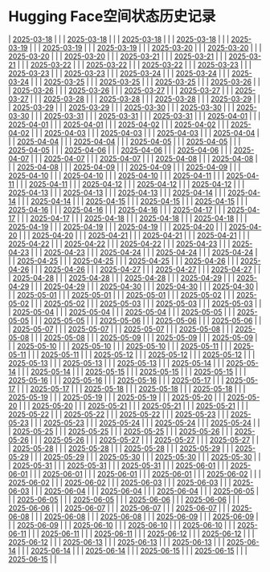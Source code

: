 # Hugging Face空间状态历史记录
| [2025-03-18](https://github.com/kylinpoet/HF-Space-Helper/commits/c91259a55363f4d115cb93dcb9887e5808ba8e97/docs/index.html) |  |
| [2025-03-18](https://github.com/kylinpoet/HF-Space-Helper/commits/62d0db375c1cfaf6729e83528994390dddebfcfc/docs/index.html) |  |
| [2025-03-18](https://github.com/kylinpoet/HF-Space-Helper/commits/ad3cfe318f78bf3fe9ac3a107eda18b311498bdb/docs/index.html) |  |
| [2025-03-18](https://github.com/kylinpoet/HF-Space-Helper/commits/2f3c274ab7fff38b700ec3bfab2110df1d8b436f/docs/index.html) |  |
| [2025-03-19](https://github.com/kylinpoet/HF-Space-Helper/commits/7fe65c35600848fc2c34fa6ac2554cbdbfa646b5/docs/index.html) |  |
| [2025-03-19](https://github.com/kylinpoet/HF-Space-Helper/commits/7cbd1a1cf207a80bf850879f5f7e5e6a356e3ef9/docs/index.html) |  |
| [2025-03-19](https://github.com/kylinpoet/HF-Space-Helper/commits/a0b4bb8e75502d0a8a188b75fd1f4fc8c0f67125/docs/index.html) |  |
| [2025-03-20](https://github.com/kylinpoet/HF-Space-Helper/commits/120df2e4a10e9bffb3d08669e5414e0f730099c7/docs/index.html) |  |
| [2025-03-20](https://github.com/kylinpoet/HF-Space-Helper/commits/7b1758dc0a93f02b0c16768b8ae5979e102d2d48/docs/index.html) |  |
| [2025-03-20](https://github.com/kylinpoet/HF-Space-Helper/commits/2be3e9d3af42ad9eaad169b86a1f7d7c0727831b/docs/index.html) |  |
| [2025-03-20](https://github.com/kylinpoet/HF-Space-Helper/commits/c27997b3b1694f235bd95b3180c09ae405e7ec33/docs/index.html) |  |
| [2025-03-21](https://github.com/kylinpoet/HF-Space-Helper/commits/2c83016d7e82e7f45cb00eb2a6da83450d7b3e91/docs/index.html) |  |
| [2025-03-21](https://github.com/kylinpoet/HF-Space-Helper/commits/d3b46b710932c44c0da06e064b679ebc0d1a67ea/docs/index.html) |  |
| [2025-03-21](https://github.com/kylinpoet/HF-Space-Helper/commits/2888548efaf3e4eb1140eaa5930a3e46016865bd/docs/index.html) |  |
| [2025-03-22](https://github.com/kylinpoet/HF-Space-Helper/commits/3f5c6ca7e1de537f1be58525df157eeebfe8d943/docs/index.html) |  |
| [2025-03-22](https://github.com/kylinpoet/HF-Space-Helper/commits/5ef850b3cc1d7cd7f89d204a3e8396a813639b04/docs/index.html) |  |
| [2025-03-22](https://github.com/kylinpoet/HF-Space-Helper/commits/df3797d8354496e940ce54c6219bc2842b85649f/docs/index.html) |  |
| [2025-03-23](https://github.com/kylinpoet/HF-Space-Helper/commits/697da6d7d6f8e31fb0704671437609eedcde6f1c/docs/index.html) |  |
| [2025-03-23](https://github.com/kylinpoet/HF-Space-Helper/commits/76c71167951ef38bf8673c395e7fab713d58bdca/docs/index.html) |  |
| [2025-03-23](https://github.com/kylinpoet/HF-Space-Helper/commits/dd85c058a30c4b8df58b846c3406d8d2fff08102/docs/index.html) |  |
| [2025-03-24](https://github.com/kylinpoet/HF-Space-Helper/commits/d6af1969a0e29bdc5fe7773caa817b076eb18884/docs/index.html) |  |
| [2025-03-24](https://github.com/kylinpoet/HF-Space-Helper/commits/62885827f9ac0aa950608788ff69d35c362cec93/docs/index.html) |  |
| [2025-03-24](https://github.com/kylinpoet/HF-Space-Helper/commits/4e8f12e08d9bee9b8ea9328206c2a747158f03b5/docs/index.html) |  |
| [2025-03-25](https://github.com/kylinpoet/HF-Space-Helper/commits/ca00020e16186e758c1dc79e7f759335a3d59464/docs/index.html) |  |
| [2025-03-25](https://github.com/kylinpoet/HF-Space-Helper/commits/6240b15f5528fbe8856e72e40bcce5254a27a8eb/docs/index.html) |  |
| [2025-03-25](https://github.com/kylinpoet/HF-Space-Helper/commits/8c9910f7b31705073b148e94e2d55616a99b83a0/docs/index.html) |  |
| [2025-03-26](https://github.com/kylinpoet/HF-Space-Helper/commits/63fc0e3a355b0aef84814bfbc778510bf84a0075/docs/index.html) |  |
| [2025-03-26](https://github.com/kylinpoet/HF-Space-Helper/commits/e3db271297216d0b90b59f80d3c05afabc2e3f81/docs/index.html) |  |
| [2025-03-26](https://github.com/kylinpoet/HF-Space-Helper/commits/da0e4ac27c14adddb83dd22b0c5cb1a3fa99420d/docs/index.html) |  |
| [2025-03-27](https://github.com/kylinpoet/HF-Space-Helper/commits/e68d3a4c9bbbcf2fffa9a47c5bf1107d588d78d2/docs/index.html) |  |
| [2025-03-27](https://github.com/kylinpoet/HF-Space-Helper/commits/31178cffb13638abd9369484c32be3c618fef993/docs/index.html) |  |
| [2025-03-27](https://github.com/kylinpoet/HF-Space-Helper/commits/1a869a2ed68f1a061644d9eb2df5c19a5f399880/docs/index.html) |  |
| [2025-03-28](https://github.com/kylinpoet/HF-Space-Helper/commits/9a3658fe81f7327f30362fc9b50079e9ebfff13a/docs/index.html) |  |
| [2025-03-28](https://github.com/kylinpoet/HF-Space-Helper/commits/f96e98a135fed16f749bd74ab63db75972062247/docs/index.html) |  |
| [2025-03-28](https://github.com/kylinpoet/HF-Space-Helper/commits/324ea3704aee7edacf1e6ba52cbc98a923dd757a/docs/index.html) |  |
| [2025-03-29](https://github.com/kylinpoet/HF-Space-Helper/commits/2e35971ad2c89abdad076fe44e6910fc7f3c2be3/docs/index.html) |  |
| [2025-03-29](https://github.com/kylinpoet/HF-Space-Helper/commits/405a69b5f48cc0acdde66c0c141abb021d562af9/docs/index.html) |  |
| [2025-03-29](https://github.com/kylinpoet/HF-Space-Helper/commits/0bd2fd432f5bd6ece984975e6e42532c96b0e9a0/docs/index.html) |  |
| [2025-03-30](https://github.com/kylinpoet/HF-Space-Helper/commits/f454b11df9f5277f4e5675680212809d7768701a/docs/index.html) |  |
| [2025-03-30](https://github.com/kylinpoet/HF-Space-Helper/commits/7f468877b598b669f31d24218d3f18dfc6116c47/docs/index.html) |  |
| [2025-03-30](https://github.com/kylinpoet/HF-Space-Helper/commits/d9b23887df16bb4773dcb34eecbe543cfbb2e188/docs/index.html) |  |
| [2025-03-31](https://github.com/kylinpoet/HF-Space-Helper/commits/b5a4691c5365795d5223e17e333d015efb021ae6/docs/index.html) |  |
| [2025-03-31](https://github.com/kylinpoet/HF-Space-Helper/commits/9e91f94a53b3cd9151f84a97efc491b26908c808/docs/index.html) |  |
| [2025-03-31](https://github.com/kylinpoet/HF-Space-Helper/commits/0f16126f81e87f8aa3645af1231b9aeeb6bc1436/docs/index.html) |  |
| [2025-04-01](https://github.com/kylinpoet/HF-Space-Helper/commits/b58be5bc0ec21a4d2665d1b98b057263990a736b/docs/index.html) |  |
| [2025-04-01](https://github.com/kylinpoet/HF-Space-Helper/commits/9f6527a0b7ab96b1792c9cff8a93d309ead61e34/docs/index.html) |  |
| [2025-04-01](https://github.com/kylinpoet/HF-Space-Helper/commits/a71c36f241aea3d13aedb06e4d338d337573010b/docs/index.html) |  |
| [2025-04-02](https://github.com/kylinpoet/HF-Space-Helper/commits/bede9dff492126adb527c8933eebc34b87f4e0d4/docs/index.html) |  |
| [2025-04-02](https://github.com/kylinpoet/HF-Space-Helper/commits/2ab3b099d10d6e6235e5d75fe1ac4689bc62c9cf/docs/index.html) |  |
| [2025-04-02](https://github.com/kylinpoet/HF-Space-Helper/commits/5e101628ae8919b47203a2047ce1d408055abe0b/docs/index.html) |  |
| [2025-04-03](https://github.com/kylinpoet/HF-Space-Helper/commits/05a1d21314471d88c4a5c3d81e3a1f0fc62f2fe4/docs/index.html) |  |
| [2025-04-03](https://github.com/kylinpoet/HF-Space-Helper/commits/3f544b7054a68138abcb3df667c27448d0ace78f/docs/index.html) |  |
| [2025-04-03](https://github.com/kylinpoet/HF-Space-Helper/commits/65d569f3b1d9694ce671b492c7585a6cd8dfecb4/docs/index.html) |  |
| [2025-04-04](https://github.com/kylinpoet/HF-Space-Helper/commits/fc3a45c503552d4ef2716ae7abe556eeab205c4f/docs/index.html) |  |
| [2025-04-04](https://github.com/kylinpoet/HF-Space-Helper/commits/44b44ea452a321f4780026fb833711ed169d2e36/docs/index.html) |  |
| [2025-04-04](https://github.com/kylinpoet/HF-Space-Helper/commits/251aea8c09ae68aa019c35e20173bd99240a31a2/docs/index.html) |  |
| [2025-04-05](https://github.com/kylinpoet/HF-Space-Helper/commits/e4ccd10e91e7e82cbc06d4e8d2ad36b0df6389d4/docs/index.html) |  |
| [2025-04-05](https://github.com/kylinpoet/HF-Space-Helper/commits/40c201d41ff99ac78697fc67963b68a2a32c730f/docs/index.html) |  |
| [2025-04-05](https://github.com/kylinpoet/HF-Space-Helper/commits/fe21fdda4d6ab1602b3ba5c2b67713faa6ff4ac2/docs/index.html) |  |
| [2025-04-06](https://github.com/kylinpoet/HF-Space-Helper/commits/7eccde984fd3c56023040ea69105b95f6f21f83f/docs/index.html) |  |
| [2025-04-06](https://github.com/kylinpoet/HF-Space-Helper/commits/99acb682f849bc350bba96af6e062d9ab637d821/docs/index.html) |  |
| [2025-04-06](https://github.com/kylinpoet/HF-Space-Helper/commits/95ff17a881818668219c97357d2bbebf8161f00d/docs/index.html) |  |
| [2025-04-07](https://github.com/kylinpoet/HF-Space-Helper/commits/8a2c6bd87a0765dc357be8937d4d63c8b0fd8d14/docs/index.html) |  |
| [2025-04-07](https://github.com/kylinpoet/HF-Space-Helper/commits/d02e5e171fc309fe0fbc9b21405df218d267b17f/docs/index.html) |  |
| [2025-04-07](https://github.com/kylinpoet/HF-Space-Helper/commits/88a6dc6e88fd8290150cfa72ffae786ae9eae198/docs/index.html) |  |
| [2025-04-08](https://github.com/kylinpoet/HF-Space-Helper/commits/ae659d7b2630ebcac3234543ba4209b336ed4ae2/docs/index.html) |  |
| [2025-04-08](https://github.com/kylinpoet/HF-Space-Helper/commits/74bf46e1a10d204f883d0071433e87414e84965c/docs/index.html) |  |
| [2025-04-08](https://github.com/kylinpoet/HF-Space-Helper/commits/39900dae5cf70ff95e1ac1d2eeed7d003d200546/docs/index.html) |  |
| [2025-04-09](https://github.com/kylinpoet/HF-Space-Helper/commits/db6c799782e3025915d57359f5cc6eecbde002f3/docs/index.html) |  |
| [2025-04-09](https://github.com/kylinpoet/HF-Space-Helper/commits/604f844f3c51ceca13924b13d5f230112274fc9a/docs/index.html) |  |
| [2025-04-09](https://github.com/kylinpoet/HF-Space-Helper/commits/67ac4562b9f29ee19a1c726f969cc50941c0eb80/docs/index.html) |  |
| [2025-04-10](https://github.com/kylinpoet/HF-Space-Helper/commits/5746d572c80ddd9ee11098c021000171201cf74c/docs/index.html) |  |
| [2025-04-10](https://github.com/kylinpoet/HF-Space-Helper/commits/55a4dd7b38cb5d52b88cd9f11e63f4b77f82a091/docs/index.html) |  |
| [2025-04-10](https://github.com/kylinpoet/HF-Space-Helper/commits/8123a68b5bfe62e61c475eb00c78e1bfb057fb64/docs/index.html) |  |
| [2025-04-11](https://github.com/kylinpoet/HF-Space-Helper/commits/48113fab69979350420a1ab2fd786be0db912ae6/docs/index.html) |  |
| [2025-04-11](https://github.com/kylinpoet/HF-Space-Helper/commits/70c1f10edcabd6fb4999e331a2e85faef75a5b81/docs/index.html) |  |
| [2025-04-11](https://github.com/kylinpoet/HF-Space-Helper/commits/dc51eccc56f7c499d4035be468c350487d1b7b78/docs/index.html) |  |
| [2025-04-12](https://github.com/kylinpoet/HF-Space-Helper/commits/d3e1c0a3d62d10b98331325b815e94a5200bc22e/docs/index.html) |  |
| [2025-04-12](https://github.com/kylinpoet/HF-Space-Helper/commits/6241d183ac4ed7c261e523ed68d397e181112a87/docs/index.html) |  |
| [2025-04-12](https://github.com/kylinpoet/HF-Space-Helper/commits/234fab3746fdbf69c58d236bc002edb5f70aa828/docs/index.html) |  |
| [2025-04-13](https://github.com/kylinpoet/HF-Space-Helper/commits/7b5d3d28ff239e136c2683c792b2484390f96ede/docs/index.html) |  |
| [2025-04-13](https://github.com/kylinpoet/HF-Space-Helper/commits/defb609218a4f55ebb37563b34cb093b3c9fb808/docs/index.html) |  |
| [2025-04-13](https://github.com/kylinpoet/HF-Space-Helper/commits/fdcebc09b42ac68571527ea4aa93868323aeb180/docs/index.html) |  |
| [2025-04-14](https://github.com/kylinpoet/HF-Space-Helper/commits/8883ef7042105f3f6548900563fce93c3c1f1ddf/docs/index.html) |  |
| [2025-04-14](https://github.com/kylinpoet/HF-Space-Helper/commits/85ca930d2956170cb25cabb1a8531464109c894f/docs/index.html) |  |
| [2025-04-14](https://github.com/kylinpoet/HF-Space-Helper/commits/85ed2e39df5d7b1d2b382aa5f653d612698444e1/docs/index.html) |  |
| [2025-04-15](https://github.com/kylinpoet/HF-Space-Helper/commits/f3f31fdd2d04a20f318ca7e5e37a78e162a86cf3/docs/index.html) |  |
| [2025-04-15](https://github.com/kylinpoet/HF-Space-Helper/commits/141376102884ef2ed4dca0728c5b67f13aae878e/docs/index.html) |  |
| [2025-04-15](https://github.com/kylinpoet/HF-Space-Helper/commits/0c1f78abed5c5e7cd9f78a13fe003c2f9be0b5b9/docs/index.html) |  |
| [2025-04-16](https://github.com/kylinpoet/HF-Space-Helper/commits/b653411881ab27b3783f5be5875f43850dd85cd6/docs/index.html) |  |
| [2025-04-16](https://github.com/kylinpoet/HF-Space-Helper/commits/ab116d73a84060cbcf00df79b0865ebe136f3702/docs/index.html) |  |
| [2025-04-16](https://github.com/kylinpoet/HF-Space-Helper/commits/2c01d81982c541a32908811fdcb89999457194dd/docs/index.html) |  |
| [2025-04-17](https://github.com/kylinpoet/HF-Space-Helper/commits/d656ce1cb161e6c24405a459d57f48d2215d5c30/docs/index.html) |  |
| [2025-04-17](https://github.com/kylinpoet/HF-Space-Helper/commits/22c21c6847ab2faf82fd1691184ee2f9cedb782c/docs/index.html) |  |
| [2025-04-17](https://github.com/kylinpoet/HF-Space-Helper/commits/81ecc32b50d486c6f64fb5b27e31dd378cb2159e/docs/index.html) |  |
| [2025-04-18](https://github.com/kylinpoet/HF-Space-Helper/commits/8f95e1190b45c75154fd861eff786ce07f9e2a7f/docs/index.html) |  |
| [2025-04-18](https://github.com/kylinpoet/HF-Space-Helper/commits/b5b1c469c95b180d72588f6cc261a8b82551ac41/docs/index.html) |  |
| [2025-04-18](https://github.com/kylinpoet/HF-Space-Helper/commits/d3ddabc3e6a154e7b2b48b6369827da1a908ca74/docs/index.html) |  |
| [2025-04-19](https://github.com/kylinpoet/HF-Space-Helper/commits/e3fd57d7a79176783d9e7438b30c2d9439ef9ce4/docs/index.html) |  |
| [2025-04-19](https://github.com/kylinpoet/HF-Space-Helper/commits/38d10c96b5d55ee038fae953e2b2b076372e9351/docs/index.html) |  |
| [2025-04-19](https://github.com/kylinpoet/HF-Space-Helper/commits/db5372bab00d9cc82b865f89ecaba6693bc01bd8/docs/index.html) |  |
| [2025-04-20](https://github.com/kylinpoet/HF-Space-Helper/commits/192b3ced395ecc7617934afa04366d734dc86d66/docs/index.html) |  |
| [2025-04-20](https://github.com/kylinpoet/HF-Space-Helper/commits/bf746d8ddc185d02464588f3b5b86266fe59a2ab/docs/index.html) |  |
| [2025-04-20](https://github.com/kylinpoet/HF-Space-Helper/commits/15ad401cba5c0a77be7fee10a1e9e09c51241953/docs/index.html) |  |
| [2025-04-21](https://github.com/kylinpoet/HF-Space-Helper/commits/60633580d543e7520c3b4154a7af4d1af8d8427d/docs/index.html) |  |
| [2025-04-21](https://github.com/kylinpoet/HF-Space-Helper/commits/271d2dec0a4b344a18be647c80483804290efbea/docs/index.html) |  |
| [2025-04-21](https://github.com/kylinpoet/HF-Space-Helper/commits/6ef711bc2abd9b4f15b901f966bbbfc139721b33/docs/index.html) |  |
| [2025-04-22](https://github.com/kylinpoet/HF-Space-Helper/commits/21a3d94ef59f09b9b9ae4d09819352c4609e8c95/docs/index.html) |  |
| [2025-04-22](https://github.com/kylinpoet/HF-Space-Helper/commits/480a3a6880154c4314568e40ad915412d7ded8dd/docs/index.html) |  |
| [2025-04-22](https://github.com/kylinpoet/HF-Space-Helper/commits/6b243c83e58db2892fe2d58cb24fc597b18c25e5/docs/index.html) |  |
| [2025-04-23](https://github.com/kylinpoet/HF-Space-Helper/commits/004b37366fc464d65b8621a673d504b26ee80c99/docs/index.html) |  |
| [2025-04-23](https://github.com/kylinpoet/HF-Space-Helper/commits/a748e67498f5f9c0bd9cfd06986322bfc6f69f83/docs/index.html) |  |
| [2025-04-23](https://github.com/kylinpoet/HF-Space-Helper/commits/2edb14b0df9193decea7c3de90f5212f29024ebc/docs/index.html) |  |
| [2025-04-24](https://github.com/kylinpoet/HF-Space-Helper/commits/258c7b21f4c10bed722519a3cf3d3e3d9717de2f/docs/index.html) |  |
| [2025-04-24](https://github.com/kylinpoet/HF-Space-Helper/commits/7bd74cca583883b25ebf854d76ecbdd296f8bfa4/docs/index.html) |  |
| [2025-04-24](https://github.com/kylinpoet/HF-Space-Helper/commits/047611d8b9a0862dfc72edc8eca5fc1f3848ed6d/docs/index.html) |  |
| [2025-04-25](https://github.com/kylinpoet/HF-Space-Helper/commits/f2030a0a26eb85112d92ad5d59c0d041172915fa/docs/index.html) |  |
| [2025-04-25](https://github.com/kylinpoet/HF-Space-Helper/commits/3a17117c38a486ef2efb9f3fc9cd21448848c5af/docs/index.html) |  |
| [2025-04-25](https://github.com/kylinpoet/HF-Space-Helper/commits/390d2718d503f6ac4bd9ea24c89c397296f90e94/docs/index.html) |  |
| [2025-04-26](https://github.com/kylinpoet/HF-Space-Helper/commits/e494bbaae39bf657421740e38d8c0253461351e7/docs/index.html) |  |
| [2025-04-26](https://github.com/kylinpoet/HF-Space-Helper/commits/2881e012e42d2d2e93548f63f907fb63568effe5/docs/index.html) |  |
| [2025-04-26](https://github.com/kylinpoet/HF-Space-Helper/commits/4931f670c36fe8754aaeb4714a9fc539683a6453/docs/index.html) |  |
| [2025-04-27](https://github.com/kylinpoet/HF-Space-Helper/commits/78d082b470bc2f7b7edc5861fb0e85edaca90683/docs/index.html) |  |
| [2025-04-27](https://github.com/kylinpoet/HF-Space-Helper/commits/d7d652a2354cb919fd75d6622b76c6c33feb9a1b/docs/index.html) |  |
| [2025-04-27](https://github.com/kylinpoet/HF-Space-Helper/commits/af1584d84a16272607d1686035678268b4bf3508/docs/index.html) |  |
| [2025-04-28](https://github.com/kylinpoet/HF-Space-Helper/commits/4527c1bfa0600079728f7385b8ee2191162cf5e1/docs/index.html) |  |
| [2025-04-28](https://github.com/kylinpoet/HF-Space-Helper/commits/ba0ea601bf494dfe575d000dee88b799b54fc022/docs/index.html) |  |
| [2025-04-28](https://github.com/kylinpoet/HF-Space-Helper/commits/b9d9021176cf960e4b25ad6914596dac3647595a/docs/index.html) |  |
| [2025-04-29](https://github.com/kylinpoet/HF-Space-Helper/commits/72a1c23df8767a92de4d77593ba41682cbd07e54/docs/index.html) |  |
| [2025-04-29](https://github.com/kylinpoet/HF-Space-Helper/commits/f58398718eab13e357d433b72d09ba7937706eeb/docs/index.html) |  |
| [2025-04-29](https://github.com/kylinpoet/HF-Space-Helper/commits/477e7e25522925174f02e15db84045b6ffe009da/docs/index.html) |  |
| [2025-04-30](https://github.com/kylinpoet/HF-Space-Helper/commits/0e90558d0a77b4f1ff1648b4b3a81fc3a8c4d5fa/docs/index.html) |  |
| [2025-04-30](https://github.com/kylinpoet/HF-Space-Helper/commits/309db150817e1450d847b73c9a821931e0baefb4/docs/index.html) |  |
| [2025-04-30](https://github.com/kylinpoet/HF-Space-Helper/commits/27f215a9cbb82541e641c15bae70e12402cb8c13/docs/index.html) |  |
| [2025-05-01](https://github.com/kylinpoet/HF-Space-Helper/commits/5a9b6730d2acf5ab37ea3f6a96c70aa682019cc7/docs/index.html) |  |
| [2025-05-01](https://github.com/kylinpoet/HF-Space-Helper/commits/027cbfbb8f02e1d69977d5c29e63e1ca58727e2f/docs/index.html) |  |
| [2025-05-01](https://github.com/kylinpoet/HF-Space-Helper/commits/f379c139f7ae9717a43ecc99da803673434c68cf/docs/index.html) |  |
| [2025-05-02](https://github.com/kylinpoet/HF-Space-Helper/commits/5caf610ecd896d986ec737d01e49b96d682305d3/docs/index.html) |  |
| [2025-05-02](https://github.com/kylinpoet/HF-Space-Helper/commits/6bb375348ce8cff9deacc70775ea6a4b04a7d4ad/docs/index.html) |  |
| [2025-05-02](https://github.com/kylinpoet/HF-Space-Helper/commits/ac5747047065f5667be7318b4ef6569512e4d917/docs/index.html) |  |
| [2025-05-03](https://github.com/kylinpoet/HF-Space-Helper/commits/59bda691a69e1d7978dcdb464fbf89b1bb11a08a/docs/index.html) |  |
| [2025-05-03](https://github.com/kylinpoet/HF-Space-Helper/commits/473e23ee21f20d5e980cf5ed9d8e10a66f11de72/docs/index.html) |  |
| [2025-05-03](https://github.com/kylinpoet/HF-Space-Helper/commits/bf0d03ef66e4aacc187eb4da9dc13d4206a18701/docs/index.html) |  |
| [2025-05-04](https://github.com/kylinpoet/HF-Space-Helper/commits/2ecb997fc7b2abcca8f9b1a13d9a5215678bfd0d/docs/index.html) |  |
| [2025-05-04](https://github.com/kylinpoet/HF-Space-Helper/commits/02c583f23833c024fefeb6999407e523fc2030d8/docs/index.html) |  |
| [2025-05-04](https://github.com/kylinpoet/HF-Space-Helper/commits/42bcdaf6fe50c936675b33d2ed7f7fca1dc2fc0e/docs/index.html) |  |
| [2025-05-05](https://github.com/kylinpoet/HF-Space-Helper/commits/30e5db01f053d8c47f5295f73878ec46e3fe592e/docs/index.html) |  |
| [2025-05-05](https://github.com/kylinpoet/HF-Space-Helper/commits/906ecc224df61f3d50cda949ace03b700569c512/docs/index.html) |  |
| [2025-05-05](https://github.com/kylinpoet/HF-Space-Helper/commits/64c8be0aa981deb0620aa1a918e09777687cc3c0/docs/index.html) |  |
| [2025-05-06](https://github.com/kylinpoet/HF-Space-Helper/commits/d85217aee1ff5df42454d0aecc5924cee125af6f/docs/index.html) |  |
| [2025-05-06](https://github.com/kylinpoet/HF-Space-Helper/commits/b22e5ca0fe7b18a5721b2573c724b18bc101c927/docs/index.html) |  |
| [2025-05-06](https://github.com/kylinpoet/HF-Space-Helper/commits/e686225774aac46ab0c111e532e659e15cc923c8/docs/index.html) |  |
| [2025-05-07](https://github.com/kylinpoet/HF-Space-Helper/commits/84c668c48e4ccac10ae31ca7aa0091e94fb80b49/docs/index.html) |  |
| [2025-05-07](https://github.com/kylinpoet/HF-Space-Helper/commits/31cf0439dd2a0fc33fa74d99b321924d454ebf12/docs/index.html) |  |
| [2025-05-07](https://github.com/kylinpoet/HF-Space-Helper/commits/826537711a79a7dc6faf49eb7bd0a6e310ce3bc4/docs/index.html) |  |
| [2025-05-08](https://github.com/kylinpoet/HF-Space-Helper/commits/58430d061c640f7674490589c398d98efd2b9117/docs/index.html) |  |
| [2025-05-08](https://github.com/kylinpoet/HF-Space-Helper/commits/59a4ba0de7411130d6a7352bbe2f64ea8a31755e/docs/index.html) |  |
| [2025-05-08](https://github.com/kylinpoet/HF-Space-Helper/commits/810c08f72e0e29becdfcd10484a23116b1cb87cc/docs/index.html) |  |
| [2025-05-09](https://github.com/kylinpoet/HF-Space-Helper/commits/9ccb35453223514eda428a6e54eb9208270a6214/docs/index.html) |  |
| [2025-05-09](https://github.com/kylinpoet/HF-Space-Helper/commits/81b1777aac8af639f45fffbae54af9302fcfcab0/docs/index.html) |  |
| [2025-05-09](https://github.com/kylinpoet/HF-Space-Helper/commits/1079c12881509d79465e0442c1a5444b93b922f1/docs/index.html) |  |
| [2025-05-10](https://github.com/kylinpoet/HF-Space-Helper/commits/ece743b6019d673f735eb4516af539c5ed590c9d/docs/index.html) |  |
| [2025-05-10](https://github.com/kylinpoet/HF-Space-Helper/commits/d522aad34f1098473cdca5927d5d4ebd8339bfff/docs/index.html) |  |
| [2025-05-10](https://github.com/kylinpoet/HF-Space-Helper/commits/fad84d61ee961be824bf348fab0c0f4ff4b7c636/docs/index.html) |  |
| [2025-05-11](https://github.com/kylinpoet/HF-Space-Helper/commits/a2360734230b35c4ce93dfff199e9949cc5ced91/docs/index.html) |  |
| [2025-05-11](https://github.com/kylinpoet/HF-Space-Helper/commits/577271284ec7a34937f829c38623049d0023eebb/docs/index.html) |  |
| [2025-05-11](https://github.com/kylinpoet/HF-Space-Helper/commits/fe8443b577903c611d5fbd94f799bb604c6852f8/docs/index.html) |  |
| [2025-05-12](https://github.com/kylinpoet/HF-Space-Helper/commits/4f3326c2343ffa0eae3e4bbea6bee5742e02402b/docs/index.html) |  |
| [2025-05-12](https://github.com/kylinpoet/HF-Space-Helper/commits/b6d4610010d662d7a41176fbf20a78939b5cac46/docs/index.html) |  |
| [2025-05-12](https://github.com/kylinpoet/HF-Space-Helper/commits/e9630f9c3d0e1bc3b132ee2da0126944f2969644/docs/index.html) |  |
| [2025-05-13](https://github.com/kylinpoet/HF-Space-Helper/commits/0f005964eed3a85adcf8d44515da7df3bf718d6e/docs/index.html) |  |
| [2025-05-13](https://github.com/kylinpoet/HF-Space-Helper/commits/1e4c1c46875606f1db94422852ba9f2f6353e2b8/docs/index.html) |  |
| [2025-05-13](https://github.com/kylinpoet/HF-Space-Helper/commits/576075bcd7432e09c8de35f7b0f128cf91e5026b/docs/index.html) |  |
| [2025-05-14](https://github.com/kylinpoet/HF-Space-Helper/commits/6c05329bfaca15874fce86c0f5e4aaf3c2e943e1/docs/index.html) |  |
| [2025-05-14](https://github.com/kylinpoet/HF-Space-Helper/commits/5fafc65598e095f596407cafe3a625a11e5011ab/docs/index.html) |  |
| [2025-05-14](https://github.com/kylinpoet/HF-Space-Helper/commits/0ee3413a62f6555fc35d1723f00269a1687247c5/docs/index.html) |  |
| [2025-05-15](https://github.com/kylinpoet/HF-Space-Helper/commits/23f391bbf3c8ca5b129a1e83f75efc2bc11c82b2/docs/index.html) |  |
| [2025-05-15](https://github.com/kylinpoet/HF-Space-Helper/commits/c9e51dc508165b2c535db1883a6d451c1d9a4197/docs/index.html) |  |
| [2025-05-15](https://github.com/kylinpoet/HF-Space-Helper/commits/db2eb77b7c3f8a4e94bd2de0941dbf0dd3ff0c58/docs/index.html) |  |
| [2025-05-16](https://github.com/kylinpoet/HF-Space-Helper/commits/54c0b3d6b0b6cca37df92348a77ad022bf5f2216/docs/index.html) |  |
| [2025-05-16](https://github.com/kylinpoet/HF-Space-Helper/commits/c953a6fdf3cfad9723f92d6b81c5ca25e2c145f6/docs/index.html) |  |
| [2025-05-16](https://github.com/kylinpoet/HF-Space-Helper/commits/7488b4002f57ac3838dc8eac0f4d07dc7f9120f4/docs/index.html) |  |
| [2025-05-17](https://github.com/kylinpoet/HF-Space-Helper/commits/73780458c859c0d7325fe271a5ea06e9856158b2/docs/index.html) |  |
| [2025-05-17](https://github.com/kylinpoet/HF-Space-Helper/commits/0aafb3e4ec46dac2c9dc78ea535aeb6d1d1e4ebd/docs/index.html) |  |
| [2025-05-17](https://github.com/kylinpoet/HF-Space-Helper/commits/78b28342d50a9503baf4f2fb462babcd4f7ad341/docs/index.html) |  |
| [2025-05-18](https://github.com/kylinpoet/HF-Space-Helper/commits/ca625213aa3bd59141dc5effb45b0756708368a6/docs/index.html) |  |
| [2025-05-18](https://github.com/kylinpoet/HF-Space-Helper/commits/d8107bf53b8732363a37a5d4392d93acde9bc3be/docs/index.html) |  |
| [2025-05-18](https://github.com/kylinpoet/HF-Space-Helper/commits/264cc531fc98b4b96a825cb10d05f24881be647a/docs/index.html) |  |
| [2025-05-19](https://github.com/kylinpoet/HF-Space-Helper/commits/b669ba372b2f767ebb1b2776731818869471ccfe/docs/index.html) |  |
| [2025-05-19](https://github.com/kylinpoet/HF-Space-Helper/commits/51187f5648160931db4db8846c02fac6914243cb/docs/index.html) |  |
| [2025-05-19](https://github.com/kylinpoet/HF-Space-Helper/commits/3857d136627f283f5046f6e8207b44c3f1a973c8/docs/index.html) |  |
| [2025-05-20](https://github.com/kylinpoet/HF-Space-Helper/commits/8af115695c1681fd7471ffbed33d3ed29d720f92/docs/index.html) |  |
| [2025-05-20](https://github.com/kylinpoet/HF-Space-Helper/commits/40e0460094afa043c6ad0099416721ab213bfe53/docs/index.html) |  |
| [2025-05-20](https://github.com/kylinpoet/HF-Space-Helper/commits/8f60cb0326ab5541c05f953037ba591038da7c63/docs/index.html) |  |
| [2025-05-21](https://github.com/kylinpoet/HF-Space-Helper/commits/11af035f16416869e395d7fed22f35b24ae420df/docs/index.html) |  |
| [2025-05-21](https://github.com/kylinpoet/HF-Space-Helper/commits/1fad47ec2b2fdb2d55eb890645d1e1eb7a2d7de1/docs/index.html) |  |
| [2025-05-21](https://github.com/kylinpoet/HF-Space-Helper/commits/2a332bacb23ff9ed27069d915e607783edf7c68a/docs/index.html) |  |
| [2025-05-22](https://github.com/kylinpoet/HF-Space-Helper/commits/00e99120481814110157332a5812afa3f124cb0b/docs/index.html) |  |
| [2025-05-22](https://github.com/kylinpoet/HF-Space-Helper/commits/b9d414ec23adfe3c6146ea3dad80299655971534/docs/index.html) |  |
| [2025-05-22](https://github.com/kylinpoet/HF-Space-Helper/commits/082ebeb2617a2a3c70a11b5bc53abad6099192c7/docs/index.html) |  |
| [2025-05-23](https://github.com/kylinpoet/HF-Space-Helper/commits/63d1d5d775f448e75d50dc5516e0ce8cbfa04dc2/docs/index.html) |  |
| [2025-05-23](https://github.com/kylinpoet/HF-Space-Helper/commits/9dad21ab78f754605caf637f9a62fad97ed8b9b0/docs/index.html) |  |
| [2025-05-23](https://github.com/kylinpoet/HF-Space-Helper/commits/322aa1708ae5cd51ac843efc49a30c893009e2de/docs/index.html) |  |
| [2025-05-24](https://github.com/kylinpoet/HF-Space-Helper/commits/6f8d2eb3acd0205bba7cb16c8eeffc15a450a727/docs/index.html) |  |
| [2025-05-24](https://github.com/kylinpoet/HF-Space-Helper/commits/b7b0c1d1476ec5ce96b90de84741e55a02aed53a/docs/index.html) |  |
| [2025-05-24](https://github.com/kylinpoet/HF-Space-Helper/commits/82b0d4ba97e6488eaabb0fc0eeed00bf09aeb977/docs/index.html) |  |
| [2025-05-25](https://github.com/kylinpoet/HF-Space-Helper/commits/c1a197044fa9a3b26f5e5da34393497a0610bd1e/docs/index.html) |  |
| [2025-05-25](https://github.com/kylinpoet/HF-Space-Helper/commits/85a215a82c1c141366a0990e56442749b818d6ba/docs/index.html) |  |
| [2025-05-25](https://github.com/kylinpoet/HF-Space-Helper/commits/5669a9697d7476bc4cf961a5ca57185d90f724f6/docs/index.html) |  |
| [2025-05-26](https://github.com/kylinpoet/HF-Space-Helper/commits/be32cb4e045a61cca747b86f5030ce010f9e8a66/docs/index.html) |  |
| [2025-05-26](https://github.com/kylinpoet/HF-Space-Helper/commits/282ff01123fe0784c79dca2e986962a920fdcdc1/docs/index.html) |  |
| [2025-05-26](https://github.com/kylinpoet/HF-Space-Helper/commits/adf45545ee1542f09d46729a4f187123e7dc2e48/docs/index.html) |  |
| [2025-05-27](https://github.com/kylinpoet/HF-Space-Helper/commits/14160818e45f28e88d04b4486bacdfac2606cbe3/docs/index.html) |  |
| [2025-05-27](https://github.com/kylinpoet/HF-Space-Helper/commits/503c36912ef3fdf480b71fc14b5444d63907e80e/docs/index.html) |  |
| [2025-05-27](https://github.com/kylinpoet/HF-Space-Helper/commits/37a619828ea3c4c213314cfbfc2deed7cf466e3e/docs/index.html) |  |
| [2025-05-28](https://github.com/kylinpoet/HF-Space-Helper/commits/6171edffcf27ca6fff5612f42de99a1f1b85c0cb/docs/index.html) |  |
| [2025-05-28](https://github.com/kylinpoet/HF-Space-Helper/commits/1dc0c70506bd4821a57d91b935fe71571a23010e/docs/index.html) |  |
| [2025-05-28](https://github.com/kylinpoet/HF-Space-Helper/commits/0d8c9fdd559fd49c9c441c51014e269a2c7c7d32/docs/index.html) |  |
| [2025-05-29](https://github.com/kylinpoet/HF-Space-Helper/commits/c3ca15dda9751b866b9a6cb4ed1860bc26714b5a/docs/index.html) |  |
| [2025-05-29](https://github.com/kylinpoet/HF-Space-Helper/commits/2363ed99b8b4a186f03d3a04d29d8f4f09f23480/docs/index.html) |  |
| [2025-05-29](https://github.com/kylinpoet/HF-Space-Helper/commits/ef94f6f7a024bcc0f1ece5c1c9c37db94fa35ff2/docs/index.html) |  |
| [2025-05-30](https://github.com/kylinpoet/HF-Space-Helper/commits/6fbfe97984ab2ff308e800072dc8e0e83e5627e7/docs/index.html) |  |
| [2025-05-30](https://github.com/kylinpoet/HF-Space-Helper/commits/97aa6824d59c110f376bdad28dd525babc95a9a7/docs/index.html) |  |
| [2025-05-30](https://github.com/kylinpoet/HF-Space-Helper/commits/c43abcc9b335ac874aa0aebe601435cd1f868848/docs/index.html) |  |
| [2025-05-31](https://github.com/kylinpoet/HF-Space-Helper/commits/c76e434c96d62445d97c2d3df0c7d3371a7a08f2/docs/index.html) |  |
| [2025-05-31](https://github.com/kylinpoet/HF-Space-Helper/commits/4c006ee2d1613525f92414cf1e2060f9473c2d8b/docs/index.html) |  |
| [2025-05-31](https://github.com/kylinpoet/HF-Space-Helper/commits/242b0fc2dc64cb285131b5948164f40de8c986b2/docs/index.html) |  |
| [2025-06-01](https://github.com/kylinpoet/HF-Space-Helper/commits/28ddf69f85455575160fc05814781540549b557b/docs/index.html) |  |
| [2025-06-01](https://github.com/kylinpoet/HF-Space-Helper/commits/feb3beaf3cdba74baa1933d23df517500149e0d2/docs/index.html) |  |
| [2025-06-01](https://github.com/kylinpoet/HF-Space-Helper/commits/d5191da159b52d537852875ff7e43704b3ad7fbd/docs/index.html) |  |
| [2025-06-01](https://github.com/kylinpoet/HF-Space-Helper/commits/d4dc158d56a24ede857be685b1c524fd8f999dfa/docs/index.html) |  |
| [2025-06-01](https://github.com/kylinpoet/HF-Space-Helper/commits/470a1fd7e7ef8b51758fab0104901947a0bc3c45/docs/index.html) |  |
| [2025-06-02](https://github.com/kylinpoet/HF-Space-Helper/commits/2b55e30ec9352b3e08778d5a33f750e60ab98e4f/docs/index.html) |  |
| [2025-06-02](https://github.com/kylinpoet/HF-Space-Helper/commits/d1d80b285c62749be6ce5327c6741f900fbac36a/docs/index.html) |  |
| [2025-06-02](https://github.com/kylinpoet/HF-Space-Helper/commits/bb157190e438184e7341d5da512e61293d77a093/docs/index.html) |  |
| [2025-06-03](https://github.com/kylinpoet/HF-Space-Helper/commits/777fdc469f4c045a9d317a3465ab177eadff3868/docs/index.html) |  |
| [2025-06-03](https://github.com/kylinpoet/HF-Space-Helper/commits/894287b709e58c20261c24213748705a1e2f2383/docs/index.html) |  |
| [2025-06-03](https://github.com/kylinpoet/HF-Space-Helper/commits/bb11277f2ea17f043d71043af10a66960941fe47/docs/index.html) |  |
| [2025-06-04](https://github.com/kylinpoet/HF-Space-Helper/commits/c3e7b640d6cc125bdad5a0a54a23b8864b9d7692/docs/index.html) |  |
| [2025-06-04](https://github.com/kylinpoet/HF-Space-Helper/commits/71474c06bf54fe3847cf72ece893b4722e0fb8a1/docs/index.html) |  |
| [2025-06-04](https://github.com/kylinpoet/HF-Space-Helper/commits/895f3434d9066b239039af23d7b2c565aa860cc8/docs/index.html) |  |
| [2025-06-05](https://github.com/kylinpoet/HF-Space-Helper/commits/0272cb41eb6a666d69b3a16f7afa2d2329dd73a7/docs/index.html) |  |
| [2025-06-05](https://github.com/kylinpoet/HF-Space-Helper/commits/38e868b8a9cda45d8994c8fc5e69228d8146d026/docs/index.html) |  |
| [2025-06-05](https://github.com/kylinpoet/HF-Space-Helper/commits/ae5f6d1a05254466c12fa06b3ca73b7e11d9391f/docs/index.html) |  |
| [2025-06-06](https://github.com/kylinpoet/HF-Space-Helper/commits/c832a4c3893c05d3653d7a24e8ba63ef496b11af/docs/index.html) |  |
| [2025-06-06](https://github.com/kylinpoet/HF-Space-Helper/commits/bde47afbb07399aa6b8cbb60ca678707eb83e6f5/docs/index.html) |  |
| [2025-06-06](https://github.com/kylinpoet/HF-Space-Helper/commits/6779d4cd90e552b86d85b0a2ffd115221c199134/docs/index.html) |  |
| [2025-06-07](https://github.com/kylinpoet/HF-Space-Helper/commits/e57aa32273a89999dd255c5b783c633452263d54/docs/index.html) |  |
| [2025-06-07](https://github.com/kylinpoet/HF-Space-Helper/commits/ffd8c759706973ef0a4f89c298d220809411cb78/docs/index.html) |  |
| [2025-06-07](https://github.com/kylinpoet/HF-Space-Helper/commits/b016c43563c86be122bddfa6967ceae03cdc8a3a/docs/index.html) |  |
| [2025-06-08](https://github.com/kylinpoet/HF-Space-Helper/commits/b2115eafc0e5f70aae5c5334951d66831066a504/docs/index.html) |  |
| [2025-06-08](https://github.com/kylinpoet/HF-Space-Helper/commits/6b3825791485f2455da7206db8296250659694e7/docs/index.html) |  |
| [2025-06-08](https://github.com/kylinpoet/HF-Space-Helper/commits/d35f72e0efb689cfafb57f559c65518e1cec1b13/docs/index.html) |  |
| [2025-06-09](https://github.com/kylinpoet/HF-Space-Helper/commits/ffdb3a38f814f415e112d35edc0c716d54dbe224/docs/index.html) |  |
| [2025-06-09](https://github.com/kylinpoet/HF-Space-Helper/commits/f2316c1b0f7cde75a1bdbef4327d38a2ee586715/docs/index.html) |  |
| [2025-06-09](https://github.com/kylinpoet/HF-Space-Helper/commits/748b27e40446cbaff9893f7f40362b883eb191c8/docs/index.html) |  |
| [2025-06-10](https://github.com/kylinpoet/HF-Space-Helper/commits/136c9af7ff8bee6f1824ccd7c9db3b37655b2679/docs/index.html) |  |
| [2025-06-10](https://github.com/kylinpoet/HF-Space-Helper/commits/35e228695d5ec06e3c47dde1832951572bee0c1e/docs/index.html) |  |
| [2025-06-10](https://github.com/kylinpoet/HF-Space-Helper/commits/4fed7d55eefbfb245e92033803f76fb4541dbf49/docs/index.html) |  |
| [2025-06-11](https://github.com/kylinpoet/HF-Space-Helper/commits/028a55c39766b08ef7e7b6f39fce11fce7af22ff/docs/index.html) |  |
| [2025-06-11](https://github.com/kylinpoet/HF-Space-Helper/commits/04b0b26d5317e55f2f27d91236564726aaa7dfc7/docs/index.html) |  |
| [2025-06-11](https://github.com/kylinpoet/HF-Space-Helper/commits/09b8eaca278bde46f525e610d4599ea612471979/docs/index.html) |  |
| [2025-06-12](https://github.com/kylinpoet/HF-Space-Helper/commits/a8318cd818abcf1e93271eda87038f10538d5871/docs/index.html) |  |
| [2025-06-12](https://github.com/kylinpoet/HF-Space-Helper/commits/0bcb87d31475db5a6f0302babb97101bd7e214d0/docs/index.html) |  |
| [2025-06-12](https://github.com/kylinpoet/HF-Space-Helper/commits/5676f54b9bc6c5151e2ff64f70c7e37dac5ef3c3/docs/index.html) |  |
| [2025-06-13](https://github.com/kylinpoet/HF-Space-Helper/commits/d7f3eb23a71b8a938313b8e619d55c29313ff90f/docs/index.html) |  |
| [2025-06-13](https://github.com/kylinpoet/HF-Space-Helper/commits/967d90e2df1f17213c6d24bf0fc923b9fa20d34a/docs/index.html) |  |
| [2025-06-13](https://github.com/kylinpoet/HF-Space-Helper/commits/19931bfc5915ad585e58c63813926c1a906b58b9/docs/index.html) |  |
| [2025-06-14](https://github.com/kylinpoet/HF-Space-Helper/commits/e8571468e0ec510692439e573eabc4766b9cdcd5/docs/index.html) |  |
| [2025-06-14](https://github.com/kylinpoet/HF-Space-Helper/commits/97b9408c7c9d6f8a417ba0246215d03094f957f9/docs/index.html) |  |
| [2025-06-14](https://github.com/kylinpoet/HF-Space-Helper/commits/6ae95977224817765ad4750c34c91bf4d269fa97/docs/index.html) |  |
| [2025-06-15](https://github.com/kylinpoet/HF-Space-Helper/commits/b17efe782d7bc307da537ee32de32b8ba8617761/docs/index.html) |  |
| [2025-06-15](https://github.com/kylinpoet/HF-Space-Helper/commits/e6d635d87b9ebe2e280886c993b874a196164085/docs/index.html) |  |
| [2025-06-15](https://github.com/kylinpoet/HF-Space-Helper/commits/b4df64923d0167d52e2ca883440c79bab4461c34/docs/index.html) |  |
